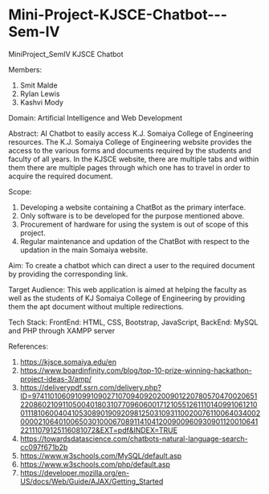 # Mini-Project-KJSCE-Chatbot---Sem-IV
MiniProject_SemIV
KJSCE Chatbot

Members:
1. Smit Malde
2. Rylan Lewis
3. Kashvi Mody

Domain: 
Artificial Intelligence and Web Development

Abstract:
AI Chatbot to easily access K.J. Somaiya College of Engineering resources. The K.J. Somaiya College of Engineering website provides the access to the various forms and documents required by the students and faculty of all years. 
In the KJSCE website, there are multiple tabs and within them there are multiple pages through which one has to travel in order to acquire the required document.

Scope:
1. Developing a website containing a ChatBot as the primary interface.
2. Only software is to be developed for the purpose mentioned above.
3. Procurement of hardware for using the system is out of scope of this project.
4. Regular maintenance and updation of the ChatBot with respect to the updation in the main Somaiya website.

Aim:
To create a chatbot which can direct a user to the required document by providing the corresponding link.

Target Audience:
This web application is aimed at helping the faculty as well as the students of KJ Somaiya College of Engineering by providing them the apt document without multiple redirections. 

Tech Stack:
FrontEnd: HTML, CSS, Bootstrap, JavaScript, 
BackEnd: MySQL and PHP through XAMPP server 

References:

1. https://kjsce.somaiya.edu/en
2. https://www.boardinfinity.com/blog/top-10-prize-winning-hackathon-project-ideas-3/amp/
3. https://deliverypdf.ssrn.com/delivery.php?ID=974110106091099109027107094092020090122078057047002065122086021091105004018031077096060017121055126111014099106121001118106004041053089019092098125031093110020076110064034002000021064010065030100067089114104120090096093090112001064122111079125116081072&EXT=pdf&INDEX=TRUE
4. https://towardsdatascience.com/chatbots-natural-language-search-cc097f671b2b
5. https://www.w3schools.com/MySQL/default.asp
6. https://www.w3schools.com/php/default.asp
7. https://developer.mozilla.org/en-US/docs/Web/Guide/AJAX/Getting_Started

